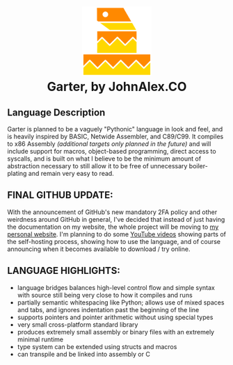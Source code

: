 <h1 align="center">
	<img src="./logo/simplified.png" height="160px"/><br>
	Garter, by JohnAlex.CO
</h1>

## Language Description

Garter is planned to be a vaguely "Pythonic" language in look and feel, and is heavily inspired by BASIC, Netwide Assembler, and C89/C99.
It compiles to x86 Assembly _(additional targets only planned in the future)_ and will include support for macros, object-based programming, direct access to syscalls, and is built on what I believe to be the minimum amount of abstraction necessary to still allow it to be free of unnecessary boiler-plating and remain very easy to read.  

## FINAL GITHUB UPDATE:

With the announcement of GitHub's new mandatory 2FA policy and other weirdness around GitHub in general, I've decided that
instead of just having the documentation on my website, the whole project will be moving to [my personal website](https://johnalex.co/garter).
I'm planning to do some [YouTube videos](https://youtube.com/@garterlang) showing parts of the self-hosting process,
showing how to use the language,
and of course announcing when it becomes available to download / try online.

## LANGUAGE HIGHLIGHTS:

- language bridges balances high-level control flow and simple syntax with source still being very close to how it compiles and runs
- partially semantic whitespacing like Python; allows use of mixed spaces and tabs, and ignores indentation past the beginning of the line
- supports pointers and pointer arithmetic without using special types
- very small cross-platform standard library
- produces extremely small assembly or binary files with an extremely minimal runtime
- type system can be extended using structs and macros
- can transpile and be linked into assembly or C


